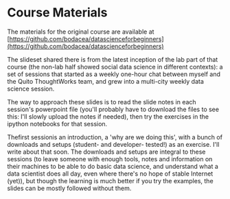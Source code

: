 # Course Materials

The materials for the original course are available at [https://github.com/bodacea/datascienceforbeginners](https://github.com/bodacea/datascienceforbeginners)

The slideset shared there is from the latest inception of the lab part of that course \(the non-lab half showed social data science in different contexts\): a set of sessions that started as a weekly one-hour chat between myself and the Quito ThoughtWorks team, and grew into a multi-city weekly data science session.

The way to approach these slides is to read the slide notes in each session's powerpoint file \(you'll probably have to download the files to see this: I'll slowly upload the notes if needed\), then try the exercises in the ipython notebooks for that session.

Thefirst sessionis an introduction, a 'why are we doing this', with a bunch of downloads and setups \(student- and developer- tested!\) as an exercise. I'll write about that soon. The downloads and setups are integral to these sessions \(to leave someone with enough tools, notes and information on their machines to be able to do basic data science, and understand what a data scientist does all day, even where there's no hope of stable Internet \(yet\)\), but though the learning is much better if you try the examples, the slides can be mostly followed without them.


